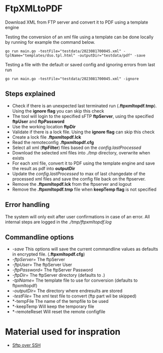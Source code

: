 # FtpXMLtoPDF
Download XML from FTP server and convert it to PDF using a template engine


Testing the conversion of an xml file using a template can be done locally by running for example the command below.

``
go run main.go -testFile="testdata/2023081700045.xml" -tplName="templates/dso.tpl.html" -outputDir="testdata/pdf" -save 
``

Testing a file with the default or saved config and ignoring errors from last run

``
go run main.go -testFile="testdata/2023081700045.xml" -ignore 
``

## Steps explained
* Check if there is an unexpected last terminated run (**.ftpxmltopdf.tmp**). Using the **ignore flag** you can skip this check
* The tool will login to the specified sFTP **ftpServer**, using the specified **ftpUser** and **ftpPassword**
* Use the working location **ftpDir**
* Validate if there is a lock file. Using the **ignore flag** can skip this check
* Create a lock file **.ftpxmltopdf.lck**
* Read the remoteconfig **.ftpxmltopdf.cfg**
* Select all xml (**ftpFilter**) files based on the *config.lastProcessed*
* Download the selected xml files into *./tmp* directory, overwrite when exists
* For each xml file, convert it to PDF using the template engine and save the result as pdf into **outputDir**
* Update the *config.lastProcessed* to max of last changedate of the processed xml files and save the config file back on the ftpserver.
* Remove the **.ftpxmltopdf.lck** from the ftpserver and logout
* Remove the **.ftpxmltopdf.tmp** file when **keepTemp flag** is not specified

## Error handling
The system will only exit after user confirmations in case of an error. All internal steps are logged in the *./tmp/ftpxmltopdf.log* 

## Commandline options
* *-save*  This options will save the current commandline values as defaults in encrypted file. (**.ftpxmltopdf.cfg**)
* *-ftpServer=* The ftpServer 
* *-ftpUser=* The ftpServer User 
* *-ftpPassword=* The ftpServer Password
* *-ftpDir=* The ftpServer directory (defaults to .)
* *-tplName=* The template file to use for conversion (defaults to ftpxmltopdf)
* *-outputDir=* The directory where endresults are stored
* *-testFile=* The xml test file to convert (ftp part wil be skipped)
* *-tempFile The name of the tempfile to be used
* *-keepTemp Will keep the temporary file
* *-remoteReset Will reset the remote configfile


# Material used for inspration
* [Sftp over SSH](https://www.inanzzz.com/index.php/post/tjp9/golang-sftp-client-server-example-to-upload-and-download-files-over-ssh-connection-streaming)
